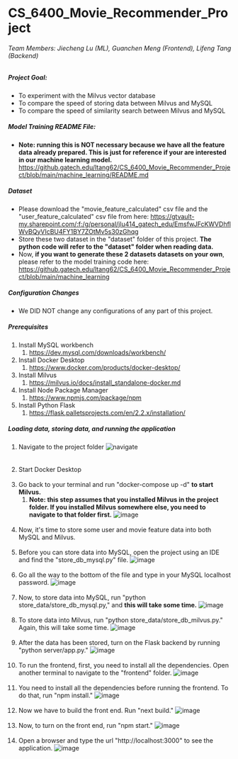 # CS_6400_Movie_Recommender_Project
###### Team Members: Jiecheng Lu (ML), Guanchen Meng (Frontend), Lifeng Tang (Backend)

##### Project Goal:<br> 
- To experiment with the Milvus vector database<br>
- To compare the speed of storing data between Milvus and MySQL<br>
- To compare the speed of similarity search between Milvus and MySQL

##### Model Training README File:
- **Note: running this is NOT necessary because we have all the feature data already prepared. This is just for reference if your are interested in our machine learning model.**
https://github.gatech.edu/ltang62/CS_6400_Movie_Recommender_Project/blob/main/machine_learning/README.md

##### Dataset
- Please download the "movie_feature_calculated" csv file and the "user_feature_calculated" csv file from here: https://gtvault-my.sharepoint.com/:f:/g/personal/jlu414_gatech_edu/EmsfwJFcKWVDhflWvBQyVIcBU4FY1BY7ZOtMv5s30zGhqg
- Store these two dataset in the "dataset" folder of this project. **The python code will refer to the "dataset" folder when reading data.**
- Now, **if you want to generate these 2 datasets datasets on your own**, please refer to the model training code here: https://github.gatech.edu/ltang62/CS_6400_Movie_Recommender_Project/blob/main/machine_learning

##### Configuration Changes
- We DID NOT change any configurations of any part of this project.

##### Prerequisites
1. Install MySQL workbench
   1. https://dev.mysql.com/downloads/workbench/
2. Install Docker Desktop
   1. https://www.docker.com/products/docker-desktop/
3. Install Milvus
   1. https://milvus.io/docs/install_standalone-docker.md
4. Install Node Package Manager
   1. https://www.npmjs.com/package/npm
5. Install Python Flask
   1. https://flask.palletsprojects.com/en/2.2.x/installation/
   
##### Loading data, storing data, and running the application
1. Navigate to the project folder
    ![navigate](https://github.gatech.edu/storage/user/37340/files/046470b6-af73-4d15-b653-39693146c792)<br><br><br>
2. Start Docker Desktop<br><br>
3. Go back to your terminal and run "docker-compose up -d" **to start Milvus.**
   1. **Note: this step assumes that you installed Milvus in the project folder. If you installed Milvus somewhere else, you need to navigate to that folder first.**
   ![image](https://github.gatech.edu/storage/user/37340/files/4941bda6-32df-46db-95f3-d02cf84f71cc)<br><br>
4. Now, it's time to store some user and movie feature data into both MySQL and Milvus. <br><br>
5. Before you can store data into MySQL, open the project using an IDE and find the "store_db_mysql.py" file.
![image](https://github.gatech.edu/storage/user/37340/files/6f928e15-0b51-4bc1-9aee-6f63d82db517)<br><br>
6. Go all the way to the bottom of the file and type in your MySQL localhost password.
![image](https://github.gatech.edu/storage/user/37340/files/ff209980-01ca-4675-91bd-2a732f8e2d09)<br><br>
7. Now, to store data into MySQL, run "python store_data/store_db_mysql.py," and **this will take some time.**
![image](https://github.gatech.edu/storage/user/37340/files/a625ff8a-635d-43fb-9142-741463602276)<br><br>
8. To store data into Milvus, run "python store_data/store_db_milvus.py." Again, this will take some time.
![image](https://github.gatech.edu/storage/user/37340/files/22f86730-f91e-4a7e-bdd7-80502b5aebe3)<br><br>
9. After the data has been stored, turn on the Flask backend by running "python server/app.py."
![image](https://github.gatech.edu/storage/user/37340/files/d579e2f2-98fa-4c9e-8e02-94478ed3fd93)<br><br>
10. To run the frontend, first, you need to install all the dependencies. Open another terminal to navigate to the "frontend" folder.
![image](https://github.gatech.edu/storage/user/37340/files/47aca69a-6fbf-4771-9daf-17d7614ecaa6)<br><br>
11. You need to install all the dependencies before running the frontend. To do that, run "npm install."
![image](https://github.gatech.edu/storage/user/37340/files/a2f2ba99-5d91-4839-880a-86107d50a7e8)<br><br>
12. Now we have to build the front end. Run "next build."
![image](https://github.gatech.edu/storage/user/37340/files/96cabee2-3990-4d36-84b1-17b5d3cf72da)<br><br>
13. Now, to turn on the front end, run "npm start."
![image](https://github.gatech.edu/storage/user/37340/files/71da30ba-4e22-4759-b7aa-89d68b0470c5)<br><br>
14. Open a browser and type the url "http://localhost:3000" to see the application.
![image](https://github.gatech.edu/storage/user/37340/files/9006d3d7-d140-4028-aad7-0286105e211c)<br><br>








